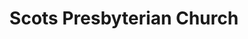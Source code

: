 ---
title: "Scots Presbyterian Church"
denomination: "Presbyterian"
leader: ""
address: ""
suburb: ""
address-hint: ""
mailing: ""
phone: ""
email: ""
website: ""
services:
  - description: 
    day: "Sunday"
    time: "8:30am"
office-hours:
coordinates: 
  longitude: 149.18433300000004
  latitude: -21.12200899999999
---
